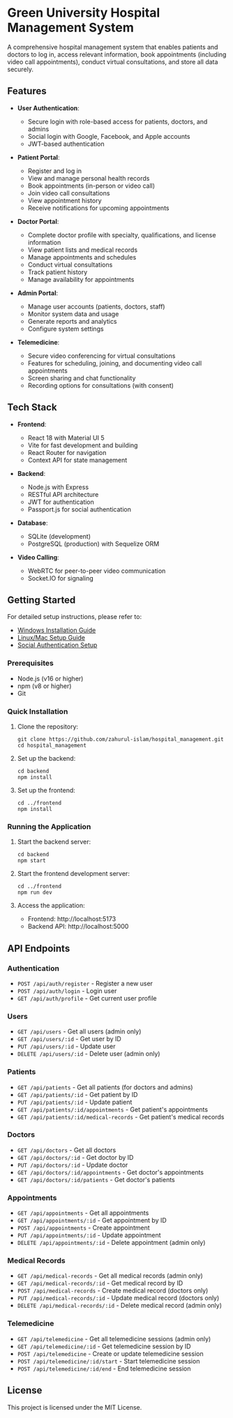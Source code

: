 # Green University Hospital Management System

A comprehensive hospital management system that enables patients and doctors to log in, access relevant information, book appointments (including video call appointments), conduct virtual consultations, and store all data securely.

## Features

- **User Authentication**:
  - Secure login with role-based access for patients, doctors, and admins
  - Social login with Google, Facebook, and Apple accounts
  - JWT-based authentication

- **Patient Portal**:
  - Register and log in
  - View and manage personal health records
  - Book appointments (in-person or video call)
  - Join video call consultations
  - View appointment history
  - Receive notifications for upcoming appointments

- **Doctor Portal**:
  - Complete doctor profile with specialty, qualifications, and license information
  - View patient lists and medical records
  - Manage appointments and schedules
  - Conduct virtual consultations
  - Track patient history
  - Manage availability for appointments

- **Admin Portal**:
  - Manage user accounts (patients, doctors, staff)
  - Monitor system data and usage
  - Generate reports and analytics
  - Configure system settings

- **Telemedicine**:
  - Secure video conferencing for virtual consultations
  - Features for scheduling, joining, and documenting video call appointments
  - Screen sharing and chat functionality
  - Recording options for consultations (with consent)

## Tech Stack

- **Frontend**:
  - React 18 with Material UI 5
  - Vite for fast development and building
  - React Router for navigation
  - Context API for state management

- **Backend**:
  - Node.js with Express
  - RESTful API architecture
  - JWT for authentication
  - Passport.js for social authentication

- **Database**:
  - SQLite (development)
  - PostgreSQL (production) with Sequelize ORM

- **Video Calling**:
  - WebRTC for peer-to-peer video communication
  - Socket.IO for signaling

## Getting Started

For detailed setup instructions, please refer to:
- [Windows Installation Guide](docs/WINDOWS_INSTALLATION.md)
- [Linux/Mac Setup Guide](docs/UNIX_SETUP.md)
- [Social Authentication Setup](docs/OAUTH_SETUP.md)

### Prerequisites

- Node.js (v16 or higher)
- npm (v8 or higher)
- Git

### Quick Installation

1. Clone the repository:
   ```
   git clone https://github.com/zahurul-islam/hospital_management.git
   cd hospital_management
   ```

2. Set up the backend:
   ```
   cd backend
   npm install
   ```

3. Set up the frontend:
   ```
   cd ../frontend
   npm install
   ```

### Running the Application

1. Start the backend server:
   ```
   cd backend
   npm start
   ```

2. Start the frontend development server:
   ```
   cd ../frontend
   npm run dev
   ```

3. Access the application:
   - Frontend: http://localhost:5173
   - Backend API: http://localhost:5000

## API Endpoints

### Authentication
- `POST /api/auth/register` - Register a new user
- `POST /api/auth/login` - Login user
- `GET /api/auth/profile` - Get current user profile

### Users
- `GET /api/users` - Get all users (admin only)
- `GET /api/users/:id` - Get user by ID
- `PUT /api/users/:id` - Update user
- `DELETE /api/users/:id` - Delete user (admin only)

### Patients
- `GET /api/patients` - Get all patients (for doctors and admins)
- `GET /api/patients/:id` - Get patient by ID
- `PUT /api/patients/:id` - Update patient
- `GET /api/patients/:id/appointments` - Get patient's appointments
- `GET /api/patients/:id/medical-records` - Get patient's medical records

### Doctors
- `GET /api/doctors` - Get all doctors
- `GET /api/doctors/:id` - Get doctor by ID
- `PUT /api/doctors/:id` - Update doctor
- `GET /api/doctors/:id/appointments` - Get doctor's appointments
- `GET /api/doctors/:id/patients` - Get doctor's patients

### Appointments
- `GET /api/appointments` - Get all appointments
- `GET /api/appointments/:id` - Get appointment by ID
- `POST /api/appointments` - Create appointment
- `PUT /api/appointments/:id` - Update appointment
- `DELETE /api/appointments/:id` - Delete appointment (admin only)

### Medical Records
- `GET /api/medical-records` - Get all medical records (admin only)
- `GET /api/medical-records/:id` - Get medical record by ID
- `POST /api/medical-records` - Create medical record (doctors only)
- `PUT /api/medical-records/:id` - Update medical record (doctors only)
- `DELETE /api/medical-records/:id` - Delete medical record (admin only)

### Telemedicine
- `GET /api/telemedicine` - Get all telemedicine sessions (admin only)
- `GET /api/telemedicine/:id` - Get telemedicine session by ID
- `POST /api/telemedicine` - Create or update telemedicine session
- `POST /api/telemedicine/:id/start` - Start telemedicine session
- `POST /api/telemedicine/:id/end` - End telemedicine session

## License

This project is licensed under the MIT License.